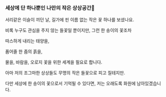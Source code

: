 ### 세상에 단 하나뿐인 나만의 작은 상상공간💬

서리같은 이슬이 끼던 날, 길가에 핀 이름 없는 작은 꽃 하나를 보셨나요.

비록 누구도 관심을 주지 않는 들꽃일 뿐이지만, 그런 한 송이의 꽃조차

따스하게 내리는 태양을,

품어줄 한 줌의 흙을,

물을, 바람을, 오로지 꽃을 위한 세계을 필요로 합니다.

아마 저의 조그마한 상상들도 무명의 작은 들꽃으로 피고 질테지만.

다만 세상에 한 송이의 꽃으로서 기억될 수 있다면, 저는 오래도록 화원에 남아있겠습니다.

<!--
**Imeamangryang/Imeamangryang** is a ✨ _special_ ✨ repository because its `README.md` (this file) appears on your GitHub profile.

Here are some ideas to get you started:

- 🔭 I’m currently working on ...
- 🌱 I’m currently learning ...
- 👯 I’m looking to collaborate on ...
- 🤔 I’m looking for help with ...
- 💬 Ask me about ...
- 📫 How to reach me: ...
- 😄 Pronouns: ...
- ⚡ Fun fact: ...
-->
